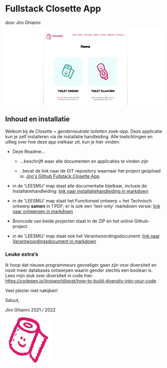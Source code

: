 # Fullstack Closette App

door Jiro Ghianni

![Closette logo](LEESMIJ/assets/screenshot-closette.png)

## Inhoud en installatie

Welkom bij de _Closette ~ genderneutrale toiletten zoek-app_. Deze applicatie kun je zelf installeren via de installatie handleiding. Alle toelichtingen en uitleg over hoe deze app inelkaar zit, kun je hier vinden:

* Deze Readme...

    * ...beschrijft waar alle documenten en applicaties te vinden zijn

    * ..bevat de link naar de GIT repository waarnaar het project geüpload
is: [Jiro's Github Fullstack Closette App](https://github.com/JirosWorld/fullstack-closette-app).

* in de 'LEESMIJ' map staat alle documentatie bijelkaar, inclusie de Installatiehandleiding:  [link naar installatiehandleiding in markdown](LEESMIJ/installatiehandleiding.md)

* in de 'LEESMIJ' map staat het Functioneel ontwerp + het Technisch ontwerp **samen** in 1 PDF; er is ook een 'text-only' markdown versie: [link naar ontwerpen in markdown](LEESMIJ/functioneel-technisch.md)

* Broncode van beide projecten staat in de ZIP en het online Github-project.

* in de 'LEESMIJ' map staat ook het Verantwoordingsdocument: [link naar Verantwoordingsdocument in markdown](LEESMIJ/verantwoordingsdocument.md)

### Leuke extra’s

Ik hoop dat nieuwe programmeurs gevoeliger gaan zijn voor diversiteit en nooit meer databases ontwerpen waarin gender slechts een boolean is. 
Lees mijn stuk over diversiteit in code hier:
https://codepen.io/jirosworld/post/how-to-build-diversity-into-your-code


Veel plezier met nakijken!

Saluut,

Jiro Ghianni
2021 / 2022

![Closette logo](LEESMIJ/assets/closette-logo.png)
